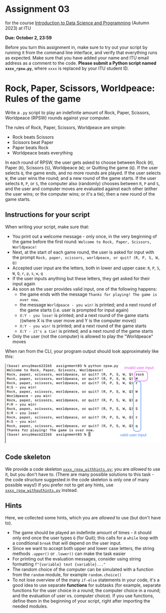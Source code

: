 # Assignment 03

for the course [Introduction to Data Science and Programming](https://learnit.itu.dk/course/view.php?id=3022199) (Autumn 2023) at ITU

**Due: October 2, 23:59**

Before you turn this assignment in, make sure to try out your script by running it from the command line interface, and verify that everything runs as expected. Make sure that you have added your name and ITU email address as a comment to the code. **Please submit a Python script named `xxxx_rpsw.py`**, where `xxxx` is replaced by your ITU student ID.

# Rock, Paper, Scissors, Worldpeace: Rules of the game

Write a `.py` script to play an indefinite amount of Rock, Paper, Scissors, Worldpeace (RPSW) rounds against your computer. 

The rules of Rock, Paper, Scissors, Worldpeace are simple:
* Rock beats Scissors
* Scissors beat Paper
* Paper beats Rock
* Worldpeace beats everything

In each round of RPSW, the user gets asked to choose between Rock (`R`), Paper (`R`), Scissors (`S`), Worldpeace (`W`); or Quitting the game (`Q`). If the user selects `Q`, the game ends, and no more rounds are played. If the user selects `W`, the user wins the round; and a new round of the game starts. If the user selects `R`, `P`, or `S`, the computer also (randomly) chooses between `R`, `P` and `S`, and the user and computer moves are evaluated against each other (either the user wins; or the computer wins; or it's a tie); then a new round of the game starts. 

## Instructions for your script

When writing your script, make sure that:
* You print out a welcome message - only once, in the very beginning of the game before the first round: `Welcome to Rock, Paper, Scissors, Worldpeace!`
* Next, at the start of each game round, the user is asked for input with the prompt `Rock, paper, scissors, worldpeace, or quit? (R, P, S, W, Q)`
* Accepted user input are the letters, both in lower and upper case: `R`, `P`, `S`, `W`, `Q`, `r`, `p`, `s`, `w`, `q`
* If the user inputs anything but these letters, they get asked for their input again
* As soon as the user provides valid input, one of the following happens:
    * the game ends with the message `Thanks for playing! The game is over now.`
    * the message `Worldpeace - you win!` is printed; and a next round of the game starts (i.e. user is prompted for input again)
    * `X:Y - you lose!` is printed; and a next round of the game starts ((where X is the user move and Y is the computer move))
    * `X:Y - you win!` is printed; and a next round of the game starts
    * `X:Y - it's a tie!` is printed; and a next round of the game starts
* Only the user (not the computer) is allowed to play the "Worldpeace" moves

When ran from the CLI, your program output should look approximately like this:

<p style="text-align:left;">
    <img src="../../images/rpsw.png" alt="Rock, Paper, Scissors, Worldpeace from the CLI" width=750px>
</p>

## Code skeleton

We provide a code skeleton [`xxxx_rpsw_withhints.py`](https://github.com/anastassiavybornova/pythoncrashcourse/blob/main/assignments/assignment03/xxxx_rpsw_withhints.py); you are *allowed* to use it, but you don't have to. (There are many possible solutions to this task - the code structure suggested in the code skeleton is only one of many possible ways!) If you prefer not to get any hints, use [`xxxx_rpsw_withouthints.py`]((https://github.com/anastassiavybornova/pythoncrashcourse/blob/main/assignments/assignment03/xxxx_rpsw_withhints.py)) instead.

## Hints

Here, we collected some hints, which you are *allowed* to use (but don't have to).

* The game should be played an indefinite amount of times - it should only end once the user types `Q` (for Quit); this calls for a `while` loop with a conditional `break` that will depend on the user input.
* Since we want to accept both upper and lower case letters, the string methods `.upper()` or `.lower()` can make the task easier
* For printing out the evaluation messages, consider using string formatting `f"{variable} text {variable}..."`
* The random choice of the computer can be simulated with a function from the `random` module, for example `random.choice()`
* To not lose overview of the many `if-else` statements in your code, it's a good idea to use separate **functions** for subtasks (for example, separate functions for the user choice in a round; the computer choice in a round; and the evaluation of user vs. computer choice). If you use functions, define them in the beginning of your script, right after importing the needed modules.